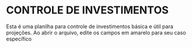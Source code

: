 # CONTROLE DE INVESTIMENTOS
Esta é uma planilha para controle de investimentos básica e útil para projeções. Ao abrir o arquivo, edite os campos em amarelo para seu caso específico
